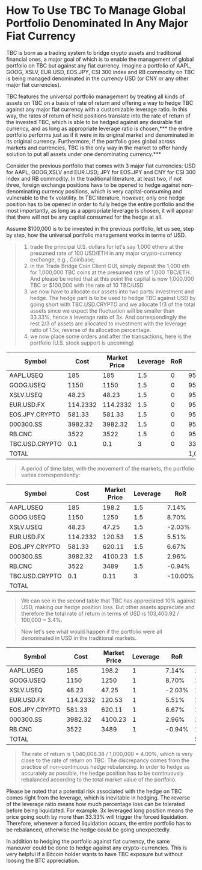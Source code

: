 
# How To Use TBC To Manage Global Portfolio Denominated In Any Major Fiat Currency
TBC is born as a trading system to bridge crypto assets and traditional financial ones, a major goal of which is to enable the management of global portfolio on TBC but against any fiat currency.  Imagine a portfolio of AAPL, GOOG, XSLV, EUR.USD, EOS.JPY, CSI 300 index and RB commodity on TBC is being managed denominated in the currency USD (or CNY or any other major fiat currencies).

TBC features the universal portfolio management by treating all kinds of assets on TBC on a basis of rate of return and offering a way to hedge TBC against any major fiat currency with a customizable leverage ratio. In this way, the rates of return of held positions translate into the rate of return of the invested TBC, which is able to be hedged against any desirable fiat currency, and as long as appropriate leverage ratio is chosen,*** the entire portfolio performs just as if it were in its original market and denominated in its original currency. Furthermore, if the portfolio goes global across markets and currencies, TBC is the only way in the market to offer handy solution to put all assets under one denominating currency.***

Consider the previous portfolio that comes with 3 major fiat currencies: USD for AAPL, GOOG,XSLV and EUR.USD; JPY for EOS.JPY and CNY for CSI 300 index and RB commodity. In the traditional literature, at least two, if not three, foreign exchange positions have to be opened to hedge against non-denominating currency positions, which is very capital-consuming and vulnerable to the fx volatility. In TBC literature, however, only one hedge position has to be opened in order to fully hedge the entire portfolio and the most importantly, as long as a appropriate leverage is chosen, it will appear that there will not be any capital consumed for the hedge at all.

Assume $100,000 is to be invested in the previous portfolio, let us see, step by step, how the universal portfolio management works in terms of USD.

> 1. trade the principal U.S. dollars for let's say 1,000 ethers at the presumed rate of 100 USD/ETH in any major crypto-currency exchange, e.g., Coinbase;
> 2. in the Trade Bridge Coin Client GUI, simply deposit the 1,000 eth for 1,000,000 TBC coins at the presumed rate of 1,000 TBC/ETH. And please be noted that at this point the capital is now 1,000,000 TBC or $100,000 with the rate of 10 TBC/USD
> 3. we now have to allocate our assets into two parts: investment and hedge. The hedge part is to be used to hedge TBC against USD by going short with TBC.USD.CRYPTO and we allocate 1/3 of the total assets since we expect the fluctuation will be smaller than 33.33%, hence a leverage ratio of 3x. And correspondingly the rest 2/3 of assets are allocated to investment with the leverage ratio of 1.5x, reverse of its allocation percentage.
> 4. we now place some orders and after the transactions, here is the portfolio (U.S. stock support is upcoming)
> 
| Symbol | Cost | Market Price | Leverage | RoR | TBC MV | TBC/USD | USD MV |
|----------------|----------|--------------|----------|-----|---------------|---------|-------------|
| AAPL.USEQ | 185 | 185 | 1.5 | 0 | 95238.095238 | 10 | 9523.81 |
| GOOG.USEQ | 1150 | 1150 | 1.5 | 0 | 95238.095238 | 10 | 9523.81 |
| XSLV.USEQ | 48.23 | 48.23 | 1.5 | 0 | 95238.095238 | 10 | 9523.81 |
| EUR.USD.FX | 114.2332 | 114.2332 | 1.5 | 0 | 95238.095238 | 10 | 9523.81 |
| EOS.JPY.CRYPTO | 581.33 | 581.33 | 1.5 | 0 | 95238.095238 | 10 | 9523.81 |
| 000300.SS | 3982.32 | 3982.32 | 1.5 | 0 | 95238.095238 | 10 | 9523.81 |
| RB.CNC | 3522 | 3522 | 1.5 | 0 | 95238.095238 | 10 | 9523.81 |
| TBC.USD.CRYPTO | 0.1 | 0.1 | 3 | 0 | 333333.333333 | 10 | 33333.33 |
| TOTAL |  |  |  |  | 1,000,000.00 |  | $100,000.00 |

> A period of time later, with the movement of the markets, the portfolio varies correspondently:
> 
| Symbol         | Cost     | Market Price | Leverage | RoR    | TBC MV           | TBC/USD | USD MV           |
|----------------|----------|--------------|----------|--------|------------------|---------|------------------|
| AAPL.USEQ      | 185      | 198.2        | 1.5      | 7.14%  | 105431.14543104  | 0.11    | 11597.4259974144 |
| GOOG.USEQ      | 1150     | 1250         | 1.5      | 8.70%  | 107660.455486435 | 0.11    | 11842.6501035078 |
| XSLV.USEQ      | 48.23    | 47.25        | 1.5      | -2.03% | 92335.3376182642 | 0.11    | 10156.8871380091 |
| EUR.USD.FX     | 114.2332 | 120.53       | 1.5      | 5.51%  | 103112.713625141 | 0.11    | 11342.3984987655 |
| EOS.JPY.CRYPTO | 581.33   | 620.11       | 1.5      | 6.67%  | 104767.966395509 | 0.11    | 11524.4763035059 |
| 000300.SS      | 3982.32  | 4100.23      | 1.5      | 2.96%  | 99467.8622367015 | 0.11    | 10941.4648460372 |
| RB.CNC         | 3522     | 3489         | 1.5      | -0.94% | 93899.570049391  | 0.11    | 10328.952705433  |
| TBC.USD.CRYPTO | 0.1      | 0.11         | 3        | -10.00% | 233333.3333331   | 0.11    | 25666.666666641  |
| TOTAL          |          |              |          |        | 940008.384175581 |         | $103,400.92      |

> We can see in the second table that TBC has appreciated 10% against USD, making our hedge position loss. But other assets appreciate and therefore the total rate of return in terms of USD is 103,400.92 / 100,000 = 3.4%.

> Now let's see what would happen if the portfolio were all denominated in USD in the traditional markets.
> 
| Symbol | Cost | Market Price | Leverage | RoR | MV before | MV after |
|----------------|----------|--------------|----------|--------|---------------|---------------|
| AAPL.USEQ | 185 | 198.2 | 1 | 7.14% | 142857.14 | 153050.19 |
| GOOG.USEQ | 1150 | 1250 | 1 | 8.70% | 142857.14 | 155279.50 |
| XSLV.USEQ | 48.23 | 47.25 | 1 | -2.03% | 142857.14 | 139954.39 |
| EUR.USD.FX | 114.2332 | 120.53 | 1 | 5.51% | 142857.14 | 150731.76 |
| EOS.JPY.CRYPTO | 581.33 | 620.11 | 1 | 6.67% | 142857.14 | 152387.01 |
| 000300.SS | 3982.32 | 4100.23 | 1 | 2.96% | 142857.14 | 147086.91 |
| RB.CNC | 3522 | 3489 | 1 | -0.94% | 142857.14 | 141518.62 |
| TOTAL |  |  |  |  | $1,000,000.00 | $1,040,008.38 |

> The rate of return is 1,040,008.38 / 1,000,000 = 4.00%, which is very close to the rate of return on TBC. The discrepancy comes from the practice of non-continuous hedge rebalancing. In order to hedge as accurately as possible, the hedge position has to be continuously rebalanced according to the total market value of the portfolio.

Please be noted that a potential risk associated with the hedge on TBC comes right from the leverage, which is inevitable in hedging. The reverse of the leverage ratio means how much percentage loss can be tolerated before being liquidated. For example. 3x leveraged long position means the price going south by more than 33.33% will trigger the forced liquidation. Therefore, whenever a forced liquidation occurs, the entire portfolio has to be rebalanced, otherwise the hedge could be going unexpectedly.

In addition to hedging the portfolio against fiat currency, the same maneuver could be done to hedge against any crypto-currencies. This is very helpful if a Bitcoin holder wants to have TBC exposure but without loosing the BTC appreciation.